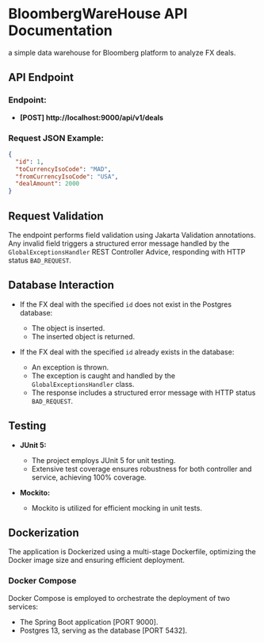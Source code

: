 # BloombergWareHouse API Documentation
a simple data warehouse for Bloomberg platform to analyze FX deals.

## API Endpoint

### Endpoint:
- **[POST] http://localhost:9000/api/v1/deals**

### Request JSON Example:
```json
{
  "id": 1,
  "toCurrencyIsoCode": "MAD",
  "fromCurrencyIsoCode": "USA",
  "dealAmount": 2000
}
```


## Request Validation

The endpoint performs field validation using Jakarta Validation annotations. Any invalid field triggers a structured error message handled by the `GlobalExceptionsHandler` REST Controller Advice, responding with HTTP status `BAD_REQUEST`.


## Database Interaction

- If the FX deal with the specified `id` does not exist in the Postgres database:
    - The object is inserted.
    - The inserted object is returned.

- If the FX deal with the specified `id` already exists in the database:
    - An exception is thrown.
    - The exception is caught and handled by the `GlobalExceptionsHandler` class.
    - The response includes a structured error message with HTTP status `BAD_REQUEST`.


## Testing

- **JUnit 5:**
    - The project employs JUnit 5 for unit testing.
    - Extensive test coverage ensures robustness for both controller and service, achieving 100% coverage.

- **Mockito:**
    - Mockito is utilized for efficient mocking in unit tests.


## Dockerization

The application is Dockerized using a multi-stage Dockerfile, optimizing the Docker image size and ensuring efficient deployment.


### Docker Compose

Docker Compose is employed to orchestrate the deployment of two services:
- The Spring Boot application [PORT 9000].
- Postgres 13, serving as the database [PORT 5432].